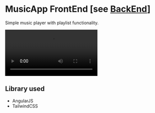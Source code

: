 # MusicApp FrontEnd [see [BackEnd](https://github.com/ma-altaf/musicApp_backend)]

Simple music player with playlist functionality.

<video src="MusicApp demo.mp4" controls>watch demo: MusicApp demo.mp4</video>

## Library used

- AngularJS
- TailwindCSS
